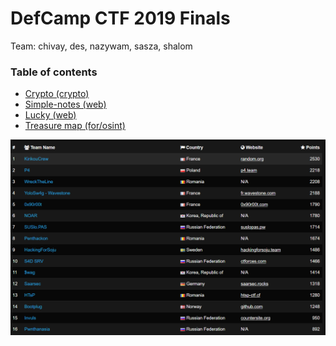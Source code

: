 # DefCamp CTF 2019 Finals

Team: chivay, des, nazywam, sasza, shalom

### Table of contents

* [Crypto (crypto)](crypto)
* [Simple-notes (web)](simple-notes)
* [Lucky (web)](lucky)
* [Treasure map (for/osint)](treasure-map)


![](scoreboard.png)